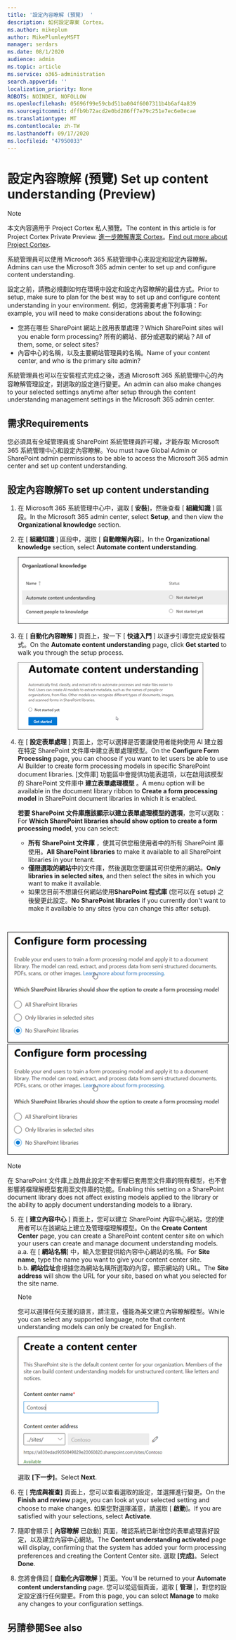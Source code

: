 ```yaml
---
title: '設定內容瞭解 (預覽)  '
description: 如何設定專案 Cortex。
ms.author: mikeplum
author: MikePlumleyMSFT
manager: serdars
ms.date: 08/1/2020
audience: admin
ms.topic: article
ms.service: o365-administration
search.appverid: ''
localization_priority: None
ROBOTS: NOINDEX, NOFOLLOW
ms.openlocfilehash: 05696f99e59cbd51ba004f6007311b4b6af4a839
ms.sourcegitcommit: dffb9b72acd2e0bd286ff7e79c251e7ec6e8ecae
ms.translationtype: MT
ms.contentlocale: zh-TW
ms.lasthandoff: 09/17/2020
ms.locfileid: "47950033"
---
```

# <a name="set-up-content-understanding-preview"></a><span data-ttu-id="42e45-103">設定內容瞭解 (預覽) </span><span class="sxs-lookup"><span data-stu-id="42e45-103">Set up content understanding (Preview)</span></span>

> [!Note] 
> <span data-ttu-id="42e45-104">本文內容適用于 Project Cortex 私人預覽。</span><span class="sxs-lookup"><span data-stu-id="42e45-104">The content in this article is for Project Cortex Private Preview.</span></span> <span data-ttu-id="42e45-105">[進一步瞭解專案 Cortex](https://aka.ms/projectcortex)。</span><span class="sxs-lookup"><span data-stu-id="42e45-105">[Find out more about Project Cortex](https://aka.ms/projectcortex).</span></span>

<span data-ttu-id="42e45-106">系統管理員可以使用 Microsoft 365 系統管理中心來設定和設定內容瞭解。</span><span class="sxs-lookup"><span data-stu-id="42e45-106">Admins can use the Microsoft 365 admin center to set up and configure content understanding.</span></span> 

<span data-ttu-id="42e45-107">設定之前，請務必規劃如何在環境中設定和設定內容瞭解的最佳方式。</span><span class="sxs-lookup"><span data-stu-id="42e45-107">Prior to setup, make sure to plan for the best way to set up and configure content understanding in your environment.</span></span> <span data-ttu-id="42e45-108">例如，您將需要考慮下列事項：</span><span class="sxs-lookup"><span data-stu-id="42e45-108">For example, you will need to make considerations about the following:</span></span>
- <span data-ttu-id="42e45-109">您將在哪些 SharePoint 網站上啟用表單處理？</span><span class="sxs-lookup"><span data-stu-id="42e45-109">Which SharePoint sites will you enable form processing?</span></span> <span data-ttu-id="42e45-110">所有的網站、部分或選取的網站？</span><span class="sxs-lookup"><span data-stu-id="42e45-110">All of them, some, or select sites?</span></span>
- <span data-ttu-id="42e45-111">內容中心的名稱，以及主要網站管理員的名稱。</span><span class="sxs-lookup"><span data-stu-id="42e45-111">Name of your content center, and who is the primary site admin?</span></span>

<span data-ttu-id="42e45-112">系統管理員也可以在安裝程式完成之後，透過 Microsoft 365 系統管理中心的內容瞭解管理設定，對選取的設定進行變更。</span><span class="sxs-lookup"><span data-stu-id="42e45-112">An admin can also make changes to your selected settings anytime after setup through the content understanding management settings in the Microsoft 365 admin center.</span></span>


## <a name="requirements"></a><span data-ttu-id="42e45-113">需求</span><span class="sxs-lookup"><span data-stu-id="42e45-113">Requirements</span></span> 
<span data-ttu-id="42e45-114">您必須具有全域管理員或 SharePoint 系統管理員許可權，才能存取 Microsoft 365 系統管理中心和設定內容瞭解。</span><span class="sxs-lookup"><span data-stu-id="42e45-114">You must have Global Admin or SharePoint admin permissions to be able to access the Microsoft 365 admin center and set up content understanding.</span></span>


## <a name="to-set-up-content-understanding"></a><span data-ttu-id="42e45-115">設定內容瞭解</span><span class="sxs-lookup"><span data-stu-id="42e45-115">To set up content understanding</span></span>

1. <span data-ttu-id="42e45-116">在 Microsoft 365 系統管理中心中，選取 [ **安裝**]，然後查看 [ **組織知識** ] 區段。</span><span class="sxs-lookup"><span data-stu-id="42e45-116">In the Microsoft 365 admin center, select **Setup**, and then view the **Organizational knowledge** section.</span></span>
2. <span data-ttu-id="42e45-117">在 [ **組織知識** ] 區段中，選取 [ **自動瞭解內容**]。</span><span class="sxs-lookup"><span data-stu-id="42e45-117">In the **Organizational knowledge** section, select **Automate content understanding**.</span></span><br/>

    ![組織知識設定頁面](../media/content-understanding/admin-org-knowledge-options.png)</br>

3. <span data-ttu-id="42e45-119">在 [ **自動化內容瞭解** ] 頁面上，按一下 [ **快速入門** ] 以逐步引導您完成安裝程式。</span><span class="sxs-lookup"><span data-stu-id="42e45-119">On the **Automate content understanding** page, click **Get started** to walk you through the setup process.</span></span><br/>

    ![開始安裝程式](../media/content-understanding/admin-content-understanding-get-started.png)</br>


4. <span data-ttu-id="42e45-121">在 [ **設定表單處理** ] 頁面上，您可以選擇是否要讓使用者能夠使用 AI 建立器在特定 SharePoint 文件庫中建立表單處理模型。</span><span class="sxs-lookup"><span data-stu-id="42e45-121">On the **Configure Form Processing** page, you can choose if you want to let users be able to use AI Builder to create form processing models in specific SharePoint document libraries.</span></span> <span data-ttu-id="42e45-122">[文件庫] 功能區中會提供功能表選項，以在啟用該模型的 SharePoint 文件庫中 **建立表單處理模型** 。</span><span class="sxs-lookup"><span data-stu-id="42e45-122">A menu option will be available in the document library ribbon to **Create a form processing model** in SharePoint document libraries in which it is enabled.</span></span>
 
     <span data-ttu-id="42e45-123">**若要 SharePoint 文件庫應該顯示以建立表單處理模型的選項**，您可以選取：</span><span class="sxs-lookup"><span data-stu-id="42e45-123">For **Which SharePoint libraries should show option to create a form processing model**, you can select:</span></span></br>
    - <span data-ttu-id="42e45-124">**所有 SharePoint 文件庫** ，使其可供您租使用者中的所有 SharePoint 庫使用。</span><span class="sxs-lookup"><span data-stu-id="42e45-124">**All SharePoint libraries** to make it available to all SharePoint libraries in your tenant.</span></span></br>
    - <span data-ttu-id="42e45-125">**僅限選取的網站中**的文件庫，然後選取您要讓其可供使用的網站。</span><span class="sxs-lookup"><span data-stu-id="42e45-125">**Only libraries in selected sites**, and then select the sites in which you want to make it available.</span></span></br>
    - <span data-ttu-id="42e45-126">如果您目前不想讓任何網站使用**SharePoint 程式庫** (您可以在 setup) 之後變更此設定。</span><span class="sxs-lookup"><span data-stu-id="42e45-126">**No SharePoint libraries** if you currently don't want to make it available to any sites (you can change this after setup).</span></span>
</br>

   <span data-ttu-id="42e45-127">![設定表單處理](../media/content-understanding/admin-configforms.png)
</span><span class="sxs-lookup"><span data-stu-id="42e45-127">![Configure form processing](../media/content-understanding/admin-configforms.png)
</span></span></br>

   > [!Note]
   > <span data-ttu-id="42e45-128">在 SharePoint 文件庫上啟用此設定不會影響已套用至文件庫的現有模型，也不會影響將檔理解模型套用至文件庫的功能。</span><span class="sxs-lookup"><span data-stu-id="42e45-128">Enabling this setting on a SharePoint document library does not affect existing models applied to the library or the ability to apply document understanding models to a library.</span></span> 

    
5. <span data-ttu-id="42e45-129">在 [ **建立內容中心** ] 頁面上，您可以建立 SharePoint 內容中心網站，您的使用者可以在該網站上建立及管理檔理解模型。</span><span class="sxs-lookup"><span data-stu-id="42e45-129">On the **Create Content Center** page, you can create a SharePoint content center site on which your users can create and manage document understanding models.</span></span> </br>
    <span data-ttu-id="42e45-130">a.</span><span class="sxs-lookup"><span data-stu-id="42e45-130">a.</span></span> <span data-ttu-id="42e45-131">在 [ **網站名稱**] 中，輸入您要提供給內容中心網站的名稱。</span><span class="sxs-lookup"><span data-stu-id="42e45-131">For **Site name**, type the name you want to give your content center site.</span></span></br>
    <span data-ttu-id="42e45-132">b.</span><span class="sxs-lookup"><span data-stu-id="42e45-132">b.</span></span> <span data-ttu-id="42e45-133">**網站位址**會根據您為網站名稱所選取的內容，顯示網站的 URL。</span><span class="sxs-lookup"><span data-stu-id="42e45-133">The **Site address** will show the URL for your site, based on what you selected for the site name.</span></span></br>

    > [!Note] 
    > <span data-ttu-id="42e45-134">您可以選擇任何支援的語言，請注意，僅能為英文建立內容瞭解模型。</span><span class="sxs-lookup"><span data-stu-id="42e45-134">While you can select any supported language, note that content understanding models can only be created for English.</span></span></br>

      ![建立內容中心](../media/content-understanding/admin-cu-create-cc.png)</br>


    <span data-ttu-id="42e45-136">選取 **[下一步]**。</span><span class="sxs-lookup"><span data-stu-id="42e45-136">Select **Next**.</span></span>
6. <span data-ttu-id="42e45-137">在 [ **完成與複查]** 頁面上，您可以查看選取的設定，並選擇進行變更。</span><span class="sxs-lookup"><span data-stu-id="42e45-137">On the **Finish and review** page, you can look at your selected setting and choose to make changes.</span></span> <span data-ttu-id="42e45-138">如果您對選擇滿意，請選取 [ **啟動**]。</span><span class="sxs-lookup"><span data-stu-id="42e45-138">If you are satisfied with your selections, select **Activate**.</span></span>



7. <span data-ttu-id="42e45-139">隨即會顯示 [ **內容瞭解** 已啟動] 頁面，確認系統已新增您的表單處理喜好設定，以及建立內容中心網站。</span><span class="sxs-lookup"><span data-stu-id="42e45-139">The **Content understanding activated** page will display, confirming that the system has added your form processing preferences and creating the Content Center site.</span></span> <span data-ttu-id="42e45-140">選取 **[完成]**。</span><span class="sxs-lookup"><span data-stu-id="42e45-140">Select **Done**.</span></span>

8. <span data-ttu-id="42e45-141">您將會傳回 [ **自動化內容瞭解** ] 頁面。</span><span class="sxs-lookup"><span data-stu-id="42e45-141">You'll be returned to your **Automate content understanding** page.</span></span> <span data-ttu-id="42e45-142">您可以從這個頁面，選取 [ **管理** ]，對您的設定設定進行任何變更。</span><span class="sxs-lookup"><span data-stu-id="42e45-142">From this page, you can select **Manage** to make any changes to your configuration settings.</span></span> 

## <a name="see-also"></a><span data-ttu-id="42e45-143">另請參閱</span><span class="sxs-lookup"><span data-stu-id="42e45-143">See also</span></span>



  






